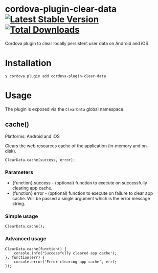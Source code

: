 cordova-plugin-clear-data [![Latest Stable Version](https://img.shields.io/npm/v/cordova-plugin-clear-data.svg)](https://www.npmjs.com/package/cordova-plugin-clear-data) [![Total Downloads](https://img.shields.io/npm/dt/cordova-plugin-clear-data.svg)](https://npm-stat.com/charts.html?package=cordova-plugin-clear-data)
=========================

Cordova plugin to clear locally persistent user data on Android and iOS.
 
# Installation

    $ cordova plugin add cordova-plugin-clear-data

# Usage

The plugin is exposed via the `ClearData` global namespace.

## cache()

Platforms: Android and iOS

Clears the web resources cache of the application (in-memory and on-disk).

    ClearData.cache(success, error);

### Parameters

- {function} success - (optional) function to execute on successfully clearing app cache.
- {function} error - (optional) function to execute on failure to clear app cache. Will be passed a single argument which is the error message string.

### Simple usage

    ClearData.cache();
    
### Advanced usage

    ClearData.cache(function() {
        console.info('Successfully cleared app cache');
    }, function(err) {
        console.error('Error clearing app cache', err);
    });
